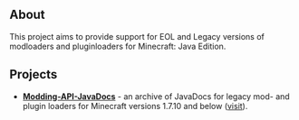 ## About
This project aims to provide support for EOL and Legacy versions of modloaders and pluginloaders for Minecraft: Java Edition.

## Projects
* [**Modding-API-JavaDocs**](https://github.com/LegacyMCModding/Modding-API-JavaDocs) - an archive of JavaDocs for legacy mod- and plugin loaders for Minecraft versions 1.7.10 and below ([visit](Modding-API-JavaDocs/)).
